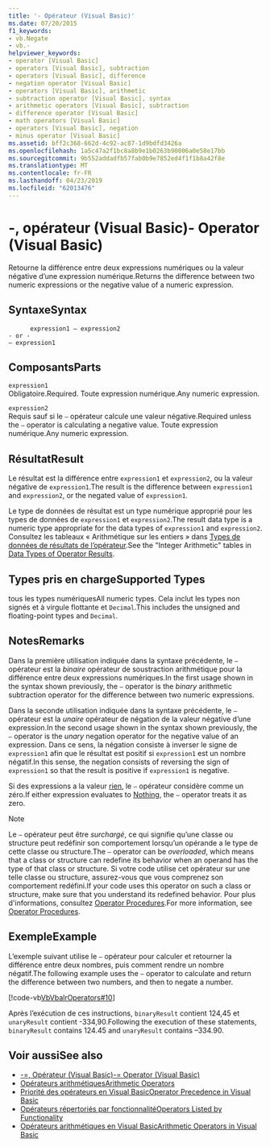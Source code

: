```yaml
---
title: '- Opérateur (Visual Basic)'
ms.date: 07/20/2015
f1_keywords:
- vb.Negate
- vb.-
helpviewer_keywords:
- operator [Visual Basic]
- operators [Visual Basic], subtraction
- operators [Visual Basic], difference
- negation operator [Visual Basic]
- operators [Visual Basic], arithmetic
- subtraction operator [Visual Basic], syntax
- arithmetic operators [Visual Basic], subtraction
- difference operator [Visual Basic]
- math operators [Visual Basic]
- operators [Visual Basic], negation
- minus operator [Visual Basic]
ms.assetid: bff2c368-662d-4c92-ac87-1d9bdfd3426a
ms.openlocfilehash: 1a5c47a2f1bc8a8b9e1b0263b90006a0e58e17bb
ms.sourcegitcommit: 9b552addadfb57fab0b9e7852ed4f1f1b8a42f8e
ms.translationtype: MT
ms.contentlocale: fr-FR
ms.lasthandoff: 04/23/2019
ms.locfileid: "62013476"
---
```

# <a name="--operator-visual-basic"></a><span data-ttu-id="b3e84-102">-, opérateur (Visual Basic)</span><span class="sxs-lookup"><span data-stu-id="b3e84-102">- Operator (Visual Basic)</span></span>
<span data-ttu-id="b3e84-103">Retourne la différence entre deux expressions numériques ou la valeur négative d’une expression numérique.</span><span class="sxs-lookup"><span data-stu-id="b3e84-103">Returns the difference between two numeric expressions or the negative value of a numeric expression.</span></span>  
  
## <a name="syntax"></a><span data-ttu-id="b3e84-104">Syntaxe</span><span class="sxs-lookup"><span data-stu-id="b3e84-104">Syntax</span></span>  
  
```  
      expression1 – expression2  
- or -  
– expression1  
```  
  
## <a name="parts"></a><span data-ttu-id="b3e84-105">Composants</span><span class="sxs-lookup"><span data-stu-id="b3e84-105">Parts</span></span>  
 `expression1`  
 <span data-ttu-id="b3e84-106">Obligatoire.</span><span class="sxs-lookup"><span data-stu-id="b3e84-106">Required.</span></span> <span data-ttu-id="b3e84-107">Toute expression numérique.</span><span class="sxs-lookup"><span data-stu-id="b3e84-107">Any numeric expression.</span></span>  
  
 `expression2`  
 <span data-ttu-id="b3e84-108">Requis sauf si le `–` opérateur calcule une valeur négative.</span><span class="sxs-lookup"><span data-stu-id="b3e84-108">Required unless the `–` operator is calculating a negative value.</span></span> <span data-ttu-id="b3e84-109">Toute expression numérique.</span><span class="sxs-lookup"><span data-stu-id="b3e84-109">Any numeric expression.</span></span>  
  
## <a name="result"></a><span data-ttu-id="b3e84-110">Résultat</span><span class="sxs-lookup"><span data-stu-id="b3e84-110">Result</span></span>  
 <span data-ttu-id="b3e84-111">Le résultat est la différence entre `expression1` et `expression2`, ou la valeur négative de `expression1`.</span><span class="sxs-lookup"><span data-stu-id="b3e84-111">The result is the difference between `expression1` and `expression2`, or the negated value of `expression1`.</span></span>  
  
 <span data-ttu-id="b3e84-112">Le type de données de résultat est un type numérique approprié pour les types de données de `expression1` et `expression2`.</span><span class="sxs-lookup"><span data-stu-id="b3e84-112">The result data type is a numeric type appropriate for the data types of `expression1` and `expression2`.</span></span> <span data-ttu-id="b3e84-113">Consultez les tableaux « Arithmétique sur les entiers » dans [Types de données de résultats de l’opérateur](../../../visual-basic/language-reference/operators/data-types-of-operator-results.md).</span><span class="sxs-lookup"><span data-stu-id="b3e84-113">See the "Integer Arithmetic" tables in [Data Types of Operator Results](../../../visual-basic/language-reference/operators/data-types-of-operator-results.md).</span></span>  
  
## <a name="supported-types"></a><span data-ttu-id="b3e84-114">Types pris en charge</span><span class="sxs-lookup"><span data-stu-id="b3e84-114">Supported Types</span></span>  
 <span data-ttu-id="b3e84-115">tous les types numériques</span><span class="sxs-lookup"><span data-stu-id="b3e84-115">All numeric types.</span></span> <span data-ttu-id="b3e84-116">Cela inclut les types non signés et à virgule flottante et `Decimal`.</span><span class="sxs-lookup"><span data-stu-id="b3e84-116">This includes the unsigned and floating-point types and `Decimal`.</span></span>  
  
## <a name="remarks"></a><span data-ttu-id="b3e84-117">Notes</span><span class="sxs-lookup"><span data-stu-id="b3e84-117">Remarks</span></span>  
 <span data-ttu-id="b3e84-118">Dans la première utilisation indiquée dans la syntaxe précédente, le `–` opérateur est la *binaire* opérateur de soustraction arithmétique pour la différence entre deux expressions numériques.</span><span class="sxs-lookup"><span data-stu-id="b3e84-118">In the first usage shown in the syntax shown previously, the `–` operator is the *binary* arithmetic subtraction operator for the difference between two numeric expressions.</span></span>  
  
 <span data-ttu-id="b3e84-119">Dans la seconde utilisation indiquée dans la syntaxe précédente, le `–` opérateur est la *unaire* opérateur de négation de la valeur négative d’une expression.</span><span class="sxs-lookup"><span data-stu-id="b3e84-119">In the second usage shown in the syntax shown previously, the `–` operator is the *unary* negation operator for the negative value of an expression.</span></span> <span data-ttu-id="b3e84-120">Dans ce sens, la négation consiste à inverser le signe de `expression1` afin que le résultat est positif si `expression1` est un nombre négatif.</span><span class="sxs-lookup"><span data-stu-id="b3e84-120">In this sense, the negation consists of reversing the sign of `expression1` so that the result is positive if `expression1` is negative.</span></span>  
  
 <span data-ttu-id="b3e84-121">Si des expressions a la valeur [rien](../../../visual-basic/language-reference/nothing.md), le `–` opérateur considère comme un zéro.</span><span class="sxs-lookup"><span data-stu-id="b3e84-121">If either expression evaluates to [Nothing](../../../visual-basic/language-reference/nothing.md), the `–` operator treats it as zero.</span></span>  
  
> [!NOTE]
>  <span data-ttu-id="b3e84-122">Le `–` opérateur peut être *surchargé*, ce qui signifie qu’une classe ou structure peut redéfinir son comportement lorsqu’un opérande a le type de cette classe ou structure.</span><span class="sxs-lookup"><span data-stu-id="b3e84-122">The `–` operator can be *overloaded*, which means that a class or structure can redefine its behavior when an operand has the type of that class or structure.</span></span> <span data-ttu-id="b3e84-123">Si votre code utilise cet opérateur sur une telle classe ou structure, assurez-vous que vous comprenez son comportement redéfini.</span><span class="sxs-lookup"><span data-stu-id="b3e84-123">If your code uses this operator on such a class or structure, make sure that you understand its redefined behavior.</span></span> <span data-ttu-id="b3e84-124">Pour plus d'informations, consultez [Operator Procedures](../../../visual-basic/programming-guide/language-features/procedures/operator-procedures.md).</span><span class="sxs-lookup"><span data-stu-id="b3e84-124">For more information, see [Operator Procedures](../../../visual-basic/programming-guide/language-features/procedures/operator-procedures.md).</span></span>  
  
## <a name="example"></a><span data-ttu-id="b3e84-125">Exemple</span><span class="sxs-lookup"><span data-stu-id="b3e84-125">Example</span></span>  
 <span data-ttu-id="b3e84-126">L’exemple suivant utilise le `–` opérateur pour calculer et retourner la différence entre deux nombres, puis comment rendre un nombre négatif.</span><span class="sxs-lookup"><span data-stu-id="b3e84-126">The following example uses the `–` operator to calculate and return the difference between two numbers, and then to negate a number.</span></span>  
  
 [!code-vb[VbVbalrOperators#10](~/samples/snippets/visualbasic/VS_Snippets_VBCSharp/VbVbalrOperators/VB/Class1.vb#10)]  
  
 <span data-ttu-id="b3e84-127">Après l’exécution de ces instructions, `binaryResult` contient 124,45 et `unaryResult` contient -334,90.</span><span class="sxs-lookup"><span data-stu-id="b3e84-127">Following the execution of these statements, `binaryResult` contains 124.45 and `unaryResult` contains –334.90.</span></span>  
  
## <a name="see-also"></a><span data-ttu-id="b3e84-128">Voir aussi</span><span class="sxs-lookup"><span data-stu-id="b3e84-128">See also</span></span>

- [<span data-ttu-id="b3e84-129">-=, Opérateur (Visual Basic)</span><span class="sxs-lookup"><span data-stu-id="b3e84-129">-= Operator (Visual Basic)</span></span>](../../../visual-basic/language-reference/operators/subtraction-assignment-operator.md)
- [<span data-ttu-id="b3e84-130">Opérateurs arithmétiques</span><span class="sxs-lookup"><span data-stu-id="b3e84-130">Arithmetic Operators</span></span>](../../../visual-basic/language-reference/operators/arithmetic-operators.md)
- [<span data-ttu-id="b3e84-131">Priorité des opérateurs en Visual Basic</span><span class="sxs-lookup"><span data-stu-id="b3e84-131">Operator Precedence in Visual Basic</span></span>](../../../visual-basic/language-reference/operators/operator-precedence.md)
- [<span data-ttu-id="b3e84-132">Opérateurs répertoriés par fonctionnalité</span><span class="sxs-lookup"><span data-stu-id="b3e84-132">Operators Listed by Functionality</span></span>](../../../visual-basic/language-reference/operators/operators-listed-by-functionality.md)
- [<span data-ttu-id="b3e84-133">Opérateurs arithmétiques en Visual Basic</span><span class="sxs-lookup"><span data-stu-id="b3e84-133">Arithmetic Operators in Visual Basic</span></span>](../../../visual-basic/programming-guide/language-features/operators-and-expressions/arithmetic-operators.md)
